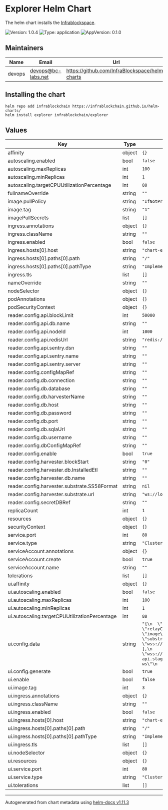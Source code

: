 # Explorer Helm Chart

The helm chart installs the [Infrablockspace](https://github.com/InfraBlockchain/infrablockspace-sdk).

![Version: 1.0.4](https://img.shields.io/badge/Version-1.0.4-informational?style=flat-square) ![Type: application](https://img.shields.io/badge/Type-application-informational?style=flat-square) ![AppVersion: 0.1.0](https://img.shields.io/badge/AppVersion-0.1.0-informational?style=flat-square)

## Maintainers

| Name | Email | Url |
| ---- | ------ | --- |
| devops | <devops@bc-labs.net> | <https://github.com/InfraBlockspace/helm-charts> |

## Installing the chart

```console
helm repo add infrablockchain https://infrablockchain.github.io/helm-charts/
helm install explorer infrablockchain/explorer
```


## Values

| Key | Type | Default | Description |
|-----|------|---------|-------------|
| affinity | object | `{}` |  |
| autoscaling.enabled | bool | `false` |  |
| autoscaling.maxReplicas | int | `100` |  |
| autoscaling.minReplicas | int | `1` |  |
| autoscaling.targetCPUUtilizationPercentage | int | `80` |  |
| fullnameOverride | string | `""` |  |
| image.pullPolicy | string | `"IfNotPresent"` |  |
| image.tag | string | `"1"` |  |
| imagePullSecrets | list | `[]` |  |
| ingress.annotations | object | `{}` |  |
| ingress.className | string | `""` |  |
| ingress.enabled | bool | `false` |  |
| ingress.hosts[0].host | string | `"chart-example.local"` |  |
| ingress.hosts[0].paths[0].path | string | `"/"` |  |
| ingress.hosts[0].paths[0].pathType | string | `"ImplementationSpecific"` |  |
| ingress.tls | list | `[]` |  |
| nameOverride | string | `""` |  |
| nodeSelector | object | `{}` |  |
| podAnnotations | object | `{}` |  |
| podSecurityContext | object | `{}` |  |
| reader.config.api.blockLimit | int | `50000` |  |
| reader.config.api.db.name | string | `""` |  |
| reader.config.api.nodeId | int | `1000` |  |
| reader.config.api.redisUrl | string | `"redis://localhost:6679"` |  |
| reader.config.api.sentry.dsn | string | `""` |  |
| reader.config.api.sentry.name | string | `""` |  |
| reader.config.api.sentry.server | string | `""` |  |
| reader.config.configMapRef | string | `""` |  |
| reader.config.db.connection | string | `""` |  |
| reader.config.db.database | string | `""` |  |
| reader.config.db.harvesterName | string | `""` |  |
| reader.config.db.host | string | `""` |  |
| reader.config.db.password | string | `""` |  |
| reader.config.db.port | string | `""` |  |
| reader.config.db.sqlaUrl | string | `""` |  |
| reader.config.db.username | string | `""` |  |
| reader.config.dbConfigMapRef | string | `""` |  |
| reader.config.enable | bool | `true` |  |
| reader.config.harvester.blockStart | string | `"0"` |  |
| reader.config.harvester.db.InstalledEtl | string | `""` |  |
| reader.config.harvester.db.name | string | `""` |  |
| reader.config.harvester.substrate.SS58Format | string | `nil` |  |
| reader.config.harvester.substrate.url | string | `"ws://localhost:9944"` |  |
| reader.config.secretDBRef | string | `""` |  |
| replicaCount | int | `1` |  |
| resources | object | `{}` |  |
| securityContext | object | `{}` |  |
| service.port | int | `80` |  |
| service.type | string | `"ClusterIP"` |  |
| serviceAccount.annotations | object | `{}` |  |
| serviceAccount.create | bool | `true` |  |
| serviceAccount.name | string | `""` |  |
| tolerations | list | `[]` |  |
| ui.affinity | object | `{}` |  |
| ui.autoscaling.enabled | bool | `false` |  |
| ui.autoscaling.maxReplicas | int | `100` |  |
| ui.autoscaling.minReplicas | int | `1` |  |
| ui.autoscaling.targetCPUUtilizationPercentage | int | `80` |  |
| ui.config.data | string | `"{\n  \"InfraRelay\": {\n    \"relayChain\": \"InfraRelay\",\n    \"image\": \"infra-relay.png\",\n    \"substrateRpcUrlArray\": [\n      \"wss://relay.stage.infrablockspace.net\"\n    ],\n    \"explorerWsUrlArray\": [\n      \"wss://explorer-api.stage.infrablockspace.net/graphql-ws\"\n    ]\n  }\n}"` |  |
| ui.config.generate | bool | `true` |  |
| ui.enable | bool | `false` |  |
| ui.image.tag | int | `3` |  |
| ui.ingress.annotations | object | `{}` |  |
| ui.ingress.className | string | `""` |  |
| ui.ingress.enabled | bool | `false` |  |
| ui.ingress.hosts[0].host | string | `"chart-example.local"` |  |
| ui.ingress.hosts[0].paths[0].path | string | `"/"` |  |
| ui.ingress.hosts[0].paths[0].pathType | string | `"ImplementationSpecific"` |  |
| ui.ingress.tls | list | `[]` |  |
| ui.nodeSelector | object | `{}` |  |
| ui.resources | object | `{}` |  |
| ui.service.port | int | `80` |  |
| ui.service.type | string | `"ClusterIP"` |  |
| ui.tolerations | list | `[]` |  |

----------------------------------------------
Autogenerated from chart metadata using [helm-docs v1.11.3](https://github.com/norwoodj/helm-docs/releases/v1.11.3)
